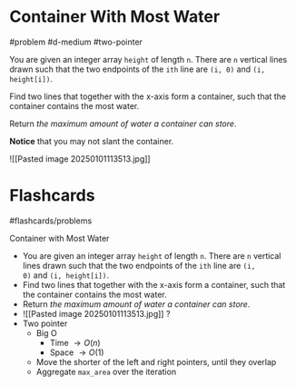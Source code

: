 # Container With Most Water
#problem #d-medium #two-pointer

You are given an integer array `height` of length `n`. There are `n` vertical lines drawn such that the two endpoints of the `ith` line are `(i, 0)` and `(i, height[i])`.

Find two lines that together with the x-axis form a container, such that the container contains the most water.

Return _the maximum amount of water a container can store_.

**Notice** that you may not slant the container.

![[Pasted image 20250101113513.jpg]]

# Flashcards
#flashcards/problems 

Container with Most Water
- You are given an integer array `height` of length `n`. There are `n` vertical lines drawn such that the two endpoints of the `ith` line are `(i, 0)` and `(i, height[i])`.
- Find two lines that together with the x-axis form a container, such that the container contains the most water.
- Return _the maximum amount of water a container can store_.
- ![[Pasted image 20250101113513.jpg]]
?
- Two pointer
	- Big O
		- Time $\to O(n)$
		- Space $\to O(1)$
	- Move the shorter of the left and right pointers, until they overlap
	- Aggregate `max_area` over the iteration
<!--SR:!2025-01-11,4,270-->